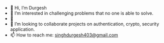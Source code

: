 - 👋 Hi, I’m Durgesh
- 👀 I’m interested in challenging problems that no one is able to solve.
- 🌱 
- 💞️ I’m looking to collaborate projects on authentication, crypto, security application.
- 📫 How to reach me: singhdurgesh403@gmail.com

<!---
singhdurgesh/singhdurgesh is a ✨ special ✨ repository because its `README.md` (this file) appears on your GitHub profile.
You can click the Preview link to take a look at your changes.
--->
